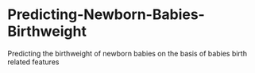# Predicting-Newborn-Babies-Birthweight
Predicting the birthweight of newborn babies on the basis of babies birth related features
